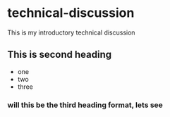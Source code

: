 # technical-discussion
This is my introductory technical discussion

## This is second heading

* one
* two 
* three

### will this be the third heading format, lets see

